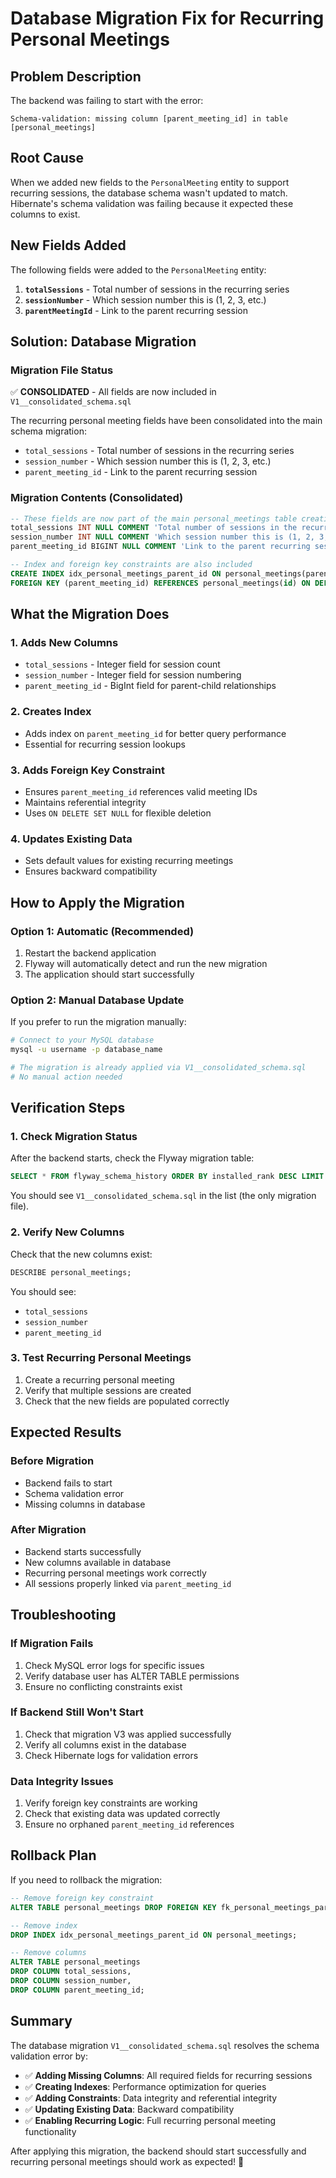 # Database Migration Fix for Recurring Personal Meetings

## Problem Description
The backend was failing to start with the error:
```
Schema-validation: missing column [parent_meeting_id] in table [personal_meetings]
```

## Root Cause
When we added new fields to the `PersonalMeeting` entity to support recurring sessions, the database schema wasn't updated to match. Hibernate's schema validation was failing because it expected these columns to exist.

## New Fields Added
The following fields were added to the `PersonalMeeting` entity:

1. **`totalSessions`** - Total number of sessions in the recurring series
2. **`sessionNumber`** - Which session number this is (1, 2, 3, etc.)
3. **`parentMeetingId`** - Link to the parent recurring session

## Solution: Database Migration

### **Migration File Status**
✅ **CONSOLIDATED** - All fields are now included in `V1__consolidated_schema.sql`

The recurring personal meeting fields have been consolidated into the main schema migration:
- `total_sessions` - Total number of sessions in the recurring series
- `session_number` - Which session number this is (1, 2, 3, etc.)  
- `parent_meeting_id` - Link to the parent recurring session

### **Migration Contents (Consolidated)**
```sql
-- These fields are now part of the main personal_meetings table creation
total_sessions INT NULL COMMENT 'Total number of sessions in the recurring series',
session_number INT NULL COMMENT 'Which session number this is (1, 2, 3, etc.)',
parent_meeting_id BIGINT NULL COMMENT 'Link to the parent recurring session';

-- Index and foreign key constraints are also included
CREATE INDEX idx_personal_meetings_parent_id ON personal_meetings(parent_meeting_id);
FOREIGN KEY (parent_meeting_id) REFERENCES personal_meetings(id) ON DELETE SET NULL;
```

## What the Migration Does

### 1. **Adds New Columns**
- `total_sessions` - Integer field for session count
- `session_number` - Integer field for session numbering
- `parent_meeting_id` - BigInt field for parent-child relationships

### 2. **Creates Index**
- Adds index on `parent_meeting_id` for better query performance
- Essential for recurring session lookups

### 3. **Adds Foreign Key Constraint**
- Ensures `parent_meeting_id` references valid meeting IDs
- Maintains referential integrity
- Uses `ON DELETE SET NULL` for flexible deletion

### 4. **Updates Existing Data**
- Sets default values for existing recurring meetings
- Ensures backward compatibility

## How to Apply the Migration

### **Option 1: Automatic (Recommended)**
1. Restart the backend application
2. Flyway will automatically detect and run the new migration
3. The application should start successfully

### **Option 2: Manual Database Update**
If you prefer to run the migration manually:
```bash
# Connect to your MySQL database
mysql -u username -p database_name

# The migration is already applied via V1__consolidated_schema.sql
# No manual action needed
```

## Verification Steps

### 1. **Check Migration Status**
After the backend starts, check the Flyway migration table:
```sql
SELECT * FROM flyway_schema_history ORDER BY installed_rank DESC LIMIT 5;
```

You should see `V1__consolidated_schema.sql` in the list (the only migration file).

### 2. **Verify New Columns**
Check that the new columns exist:
```sql
DESCRIBE personal_meetings;
```

You should see:
- `total_sessions`
- `session_number` 
- `parent_meeting_id`

### 3. **Test Recurring Personal Meetings**
1. Create a recurring personal meeting
2. Verify that multiple sessions are created
3. Check that the new fields are populated correctly

## Expected Results

### **Before Migration**
- Backend fails to start
- Schema validation error
- Missing columns in database

### **After Migration**
- Backend starts successfully
- New columns available in database
- Recurring personal meetings work correctly
- All sessions properly linked via `parent_meeting_id`

## Troubleshooting

### **If Migration Fails**
1. Check MySQL error logs for specific issues
2. Verify database user has ALTER TABLE permissions
3. Ensure no conflicting constraints exist

### **If Backend Still Won't Start**
1. Check that migration V3 was applied successfully
2. Verify all columns exist in the database
3. Check Hibernate logs for validation errors

### **Data Integrity Issues**
1. Verify foreign key constraints are working
2. Check that existing data was updated correctly
3. Ensure no orphaned `parent_meeting_id` references

## Rollback Plan

If you need to rollback the migration:
```sql
-- Remove foreign key constraint
ALTER TABLE personal_meetings DROP FOREIGN KEY fk_personal_meetings_parent;

-- Remove index
DROP INDEX idx_personal_meetings_parent_id ON personal_meetings;

-- Remove columns
ALTER TABLE personal_meetings 
DROP COLUMN total_sessions,
DROP COLUMN session_number,
DROP COLUMN parent_meeting_id;
```

## Summary

The database migration `V1__consolidated_schema.sql` resolves the schema validation error by:

- ✅ **Adding Missing Columns**: All required fields for recurring sessions
- ✅ **Creating Indexes**: Performance optimization for queries
- ✅ **Adding Constraints**: Data integrity and referential integrity
- ✅ **Updating Existing Data**: Backward compatibility
- ✅ **Enabling Recurring Logic**: Full recurring personal meeting functionality

After applying this migration, the backend should start successfully and recurring personal meetings should work as expected! 🎉

